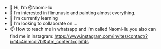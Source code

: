 - 👋 Hi, I’m @Naomi-liu
- 👀 I’m interested in flim,music and painting almost everything.
- 🌱 I’m currently learning 
- 💞️ I’m looking to collaborate on ...
- 📫 How to reach me in whatsapp and i'm called Naomi-liu.you also can find me in instagram: https://www.instagram.com/invites/contact/?i=14c4inmcdi7bl&utm_content=cjhif4s

<!---
Naomi-liu/Naomi-liu is a ✨ special ✨ repository because its `README.md` (this file) appears on your GitHub profile.
You can click the Preview link to take a look at your changes.
--->

